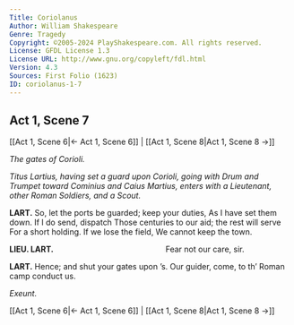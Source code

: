 ```yaml
---
Title: Coriolanus
Author: William Shakespeare
Genre: Tragedy
Copyright: ©2005-2024 PlayShakespeare.com. All rights reserved.
License: GFDL License 1.3
License URL: http://www.gnu.org/copyleft/fdl.html
Version: 4.3
Sources: First Folio (1623)
ID: coriolanus-1-7
---
```


## Act 1, Scene 7
[[Act 1, Scene 6|← Act 1, Scene 6]] | [[Act 1, Scene 8|Act 1, Scene 8 →]]

*The gates of Corioli.*

*Titus Lartius, having set a guard upon Corioli, going with Drum and Trumpet toward Cominius and Caius Martius, enters with a Lieutenant, other Roman Soldiers, and a Scout.*

**LART.**
So, let the ports be guarded; keep your duties,
As I have set them down. If I do send, dispatch
Those centuries to our aid; the rest will serve
For a short holding. If we lose the field,
We cannot keep the town.

**LIEU. LART.**
              Fear not our care, sir.

**LART.**
Hence; and shut your gates upon ’s.
Our guider, come, to th’ Roman camp conduct us.

*Exeunt.*

[[Act 1, Scene 6|← Act 1, Scene 6]] | [[Act 1, Scene 8|Act 1, Scene 8 →]]